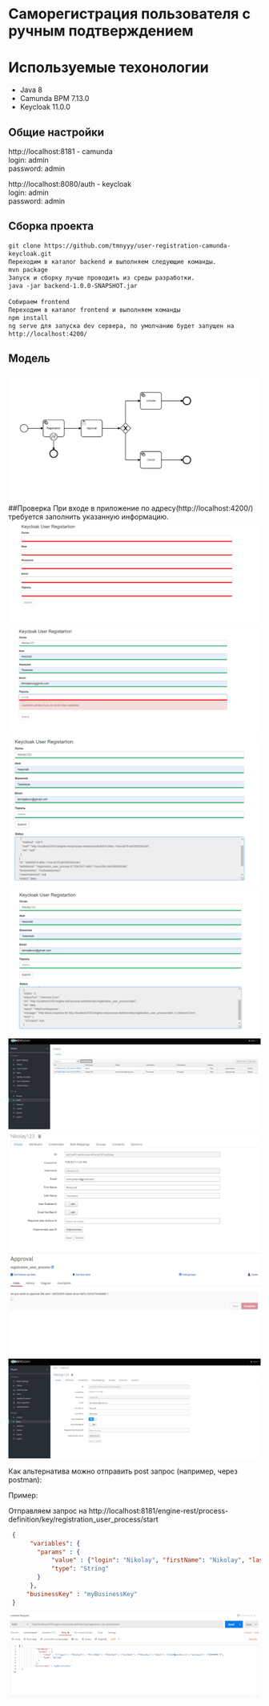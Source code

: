 # Саморегистрация пользователя с ручным подтверждением
# Используемые техонологии
- Java 8
- Сamunda BPM 7.13.0
- Keycloak 11.0.0
## Общие настройки

http://localhost:8181 - camunda   
login: admin  
password: admin

http://localhost:8080/auth - keycloak  
login: admin  
password: admin  

## Сборка проекта
```
git clone https://github.com/tmnyyy/user-registration-camunda-keycloak.git
Переходим в каталог backend и выполняем следующие команды.
mvn package
Запуск и сборку лучше проводить из среды разработки.
java -jar backend-1.0.0-SNAPSHOT.jar

Собираем frontend
Переходим в каталог frontend и выполняем команды
npm install
ng serve для запуска dev сервера, по умолчанию будет запущен на http://localhost:4200/
```

## Модель
![alt text](doc/img/model.png)
##Проверка
При входе в приложение по адресу(http://localhost:4200/) требуется заполнить указанную информацию.
![alt text](doc/img/interface_1.png)
![alt text](doc/img/interface_2.png)
![alt text](doc/img/interface_3.png)
![alt text](doc/img/interface_4.png)
![alt text](doc/img/interface_5.png)
![alt text](doc/img/interface_6.png)
![alt text](doc/img/interface_7.png)
![alt text](doc/img/interface_8.png)

Как альтернатива можно отправить post запрос (например, через postman):

Пример:

Отправляем запрос на http://localhost:8181/engine-rest/process-definition/key/registration_user_process/start

```json
 {
      "variables": {
        "params" : {
            "value" : {"login": "Nikolay", "firstName": "Nikolay", "lastName": "Temnyakov","email": "nike@yandex.ru","password": "12345678"},
            "type": "String"
        }
      },
     "businessKey" : "myBusinessKey"
 }
```
![alt text](doc/img/interface_9.png)